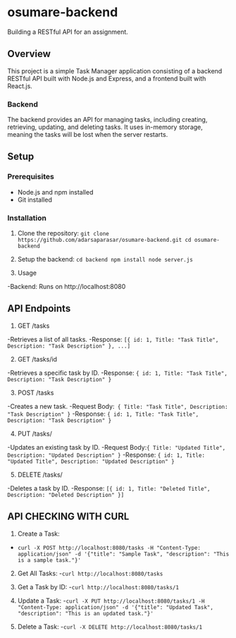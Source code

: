# osumare-backend
Building a RESTful API for an assignment.



## Overview

This project is a simple Task Manager application consisting of a backend RESTful API built with Node.js and Express, and a frontend built with React.js.

### Backend

The backend provides an API for managing tasks, including creating, retrieving, updating, and deleting tasks. It uses in-memory storage, meaning the tasks will be lost when the server restarts.



## Setup

### Prerequisites

- Node.js and npm installed
- Git installed

### Installation

1. Clone the repository:
   `
   git clone https://github.com/adarsaparasar/osumare-backend.git
   cd osumare-backend `

2. Setup the backend:
`cd backend
npm install
node server.js`

3. Usage
   
  -Backend: Runs on http://localhost:8080

## API Endpoints

1. GET /tasks

-Retrieves a list of all tasks.
-Response: `[{ id: 1, Title: "Task Title", Description: "Task Description" }, ...]`

2.  GET /tasks/id

-Retrieves a specific task by ID.
-Response: `{ id: 1, Title: "Task Title", Description: "Task Description" }`

3. POST /tasks

-Creates a new task.
-Request Body:` { Title: "Task Title", Description: "Task Description" }`
-Response: `{ id: 1, Title: "Task Title", Description: "Task Description" }`

4. PUT /tasks/

-Updates an existing task by ID.
-Request Body:`{ Title: "Updated Title", Description: "Updated Description" }`
-Response: `{ id: 1, Title: "Updated Title", Description: "Updated Description" }`

5. DELETE /tasks/

-Deletes a task by ID.
-Response: `[{ id: 1, Title: "Deleted Title", Description: "Deleted Description" }]`


## API CHECKING WITH CURL

1. Create a Task:
- `curl -X POST http://localhost:8080/tasks -H "Content-Type: application/json" -d '{"title": "Sample Task", "description": "This is a sample task."}'`

2. Get All Tasks:
-`curl http://localhost:8080/tasks`

3. Get a Task by ID:
-`curl http://localhost:8080/tasks/1`

4. Update a Task:
-`curl -X PUT http://localhost:8080/tasks/1 -H "Content-Type: application/json" -d '{"title": "Updated Task", "description": "This is an updated task."}'`

5. Delete a Task:
-`curl -X DELETE http://localhost:8080/tasks/1`